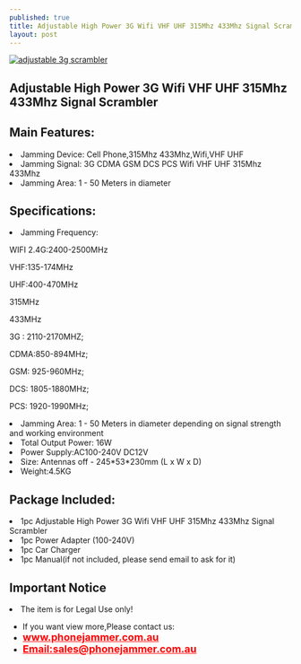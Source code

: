 ```yaml
---
published: true
title: Adjustable High Power 3G Wifi VHF UHF 315Mhz 433Mhz Signal Scrambler
layout: post
---
```

<a href="http://www.phonejammer.com.au/adjustable-high-power-3g-wifi-vhf-uhf-315mhz-433mhz-signal-scrambler-p-97.html"><img src="http://www.phonejammer.com.au/images/jammera/au3gjammer150629020_04.jpg"  alt="adjustable 3g scrambler"/></a>

  <div class="std"> <h2>Adjustable High Power 3G Wifi VHF UHF 315Mhz 433Mhz Signal Scrambler</h2><h2>Main Features:</h2><li>Jamming Device: Cell Phone,315Mhz 433Mhz,Wifi,VHF UHF</li><li>Jamming Signal: 3G CDMA GSM DCS PCS Wifi VHF UHF 315Mhz 433Mhz</li><li>Jamming Area: 1 - 50 Meters in diameter</li><h2>Specifications:</h2><li>Jamming Frequency:<p>WIFI 2.4G:2400-2500MHz</p><p>VHF:135-174MHz</p><p>UHF:400-470MHz</p><p>315MHz</p><p>433MHz</p><p>3G : 2110-2170MHZ;</p><p>CDMA:850-894MHz;</p> <p>GSM: 925-960MHz;</p><p>DCS: 1805-1880MHz;</p><p>PCS: 1920-1990MHz;</p></li><li>Jamming Area: 1 - 50 Meters in diameter depending on signal strength and working environment</li><li>Total Output Power: 16W</li><li>Power Supply:AC100-240V  DC12V</li><li>Size: Antennas off -  245*53*230mm (L x W x D)</li><li>Weight:4.5KG</li><h2>Package Included:</h2><li>1pc Adjustable High Power 3G Wifi VHF UHF 315Mhz 433Mhz Signal Scrambler</li><li>1pc Power Adapter (100-240V)</li><li>1pc Car Charger</li><li>1pc Manual(if not included, please send email to ask for it)</li><h2>Important Notice</h2><li>The item is for Legal Use only!</li> </div>


<div><ul>
<li>If you want view more,Please contact us:</li>
<li><a href="www.phonejammer.com.au"  title="www.phonejammer.com.au" style="font-size:18px; font-weight:bold; color:#F00;">www.phonejammer.com.au</a></li>
<li><a href="Mailto:sales@phonejammer.com.au" style="font-size:18px; font-weight:bold; color:#F00;">Email:sales@phonejammer.com.au</a></li>
</ul></div>
